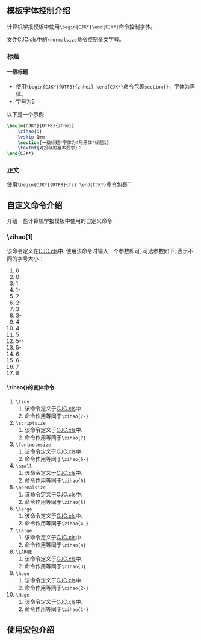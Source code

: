 ## 模板字体控制介绍

计算机学报模板中使用`\begin{CJK*}\end{CJK*}`命令控制字体。

文件[CJC.cls](./CjC.cls)中的`\normalsize`命令控制全文字号。

### 标题

#### 一级标题

- 使用`\begin{CJK*}{UTF8}{zhhei} \end{CJK*}`命令包裹`section{}`，字体为黑体。
- 字号为5

以下是一个示例

```LaTex
\begin{CJK*}{UTF8}{zhhei}
    \zihao{5}
    \vskip 1mm
    \section{一级标题*字体为4号黑体*标题1}
    \textbf{对投稿的基本要求}：
\end{CJK*}
```



### 正文

使用`\begin{CJK*}{UTF8}{fs} \end{CJK*}`命令包裹``


## 自定义命令介绍

介绍一些计算机学报模板中使用的自定义命令

### \zihao[1]

该命令定义在[CJC.cls](./CjC.cls)中. 使用该命令时输入一个参数即可, 可选参数如下, 表示不同的字号大小：

1. 0
2. 0-
3. 1
4. 1-
5. 2
6. 2-
7. 3
8. 3-
9. 4
10. 4-
11. 5
12. 5--
13. 5-
14. 6
15. 6-
16. 7
17. 8

#### \zihao{}的变体命令

1. `\tiny`
   1. 该命令定义于[CJC.cls](./CjC.cls)中.
   2. 命令作用等同于`\zihao{7-}`
2. `\scriptsize`
   1. 该命令定义于[CJC.cls](./CjC.cls)中.
   2. 命令作用等同于`\zihao{7}`
3. `\fontnotesize`
   1. 该命令定义于[CJC.cls](./CjC.cls)中.
   2. 命令作用等同于`\zihao{6-}`
4. `\small`
   1. 该命令定义于[CJC.cls](./CjC.cls)中.
   2. 命令作用等同于`\zihao{6}`
5. `\normalsize`
   1. 该命令定义于[CJC.cls](./CjC.cls)中.
   2. 命令作用等同于`\zihao{5}`
6. `\large`
   1. 该命令定义于[CJC.cls](./CjC.cls)中.
   2. 命令作用等同于`\zihao{4-}`
7. `\Large`
   1. 该命令定义于[CJC.cls](./CjC.cls)中.
   2. 命令作用等同于`\zihao{4}`
8. `\LARGE`
   1. 该命令定义于[CJC.cls](./CjC.cls)中.
   2. 命令作用等同于`\zihao{3}`
9. `\huge`
   1.  该命令定义于[CJC.cls](./CjC.cls)中.
   2.  命令作用等同于`\zihao{2-}`
10. `\Huge`
    1.  该命令定义于[CJC.cls](./CjC.cls)中.
    2.  命令作用等同于`\zihao{1-}`

## 使用宏包介绍